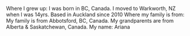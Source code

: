 Where I grew up: I was born in BC, Canada. I moved to Warkworth, NZ when I was 14yrs. Based in Auckland since 2010
Where my family is from: My family is from Abbotsford, BC, Canada. My grandparents are from Alberta & Saskatchewan, Canada.
My name: Ariana